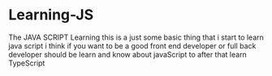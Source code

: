 # Learning-JS
The JAVA SCRIPT Learning
this is a just some basic thing that i start to learn java script
i think if you want to be a good front end developer or full back developer should be learn and know about javaScript to after 
that learn TypeScript
